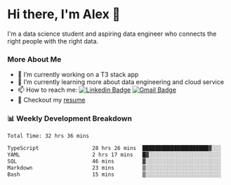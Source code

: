 # Hi there, I'm Alex  👋

I'm a data science student and aspiring data engineer who connects the right people with the right data. 

### More About Me

- 🔭 I’m currently working on a T3 stack app
- 🌱 I’m currently learning more about data engineering and cloud service
- 📫 How to reach me: [![Linkedin Badge](https://img.shields.io/badge/Alex%20Chen-blue?style=flat&logo=linkedin&labelColor=blue&link=https://www.linkedin.com/in/alex-chen-112523chen)](https://www.linkedin.com/in/alex-chen-112523chen/) [![Gmail Badge](https://img.shields.io/badge/-Alex%20Chen-c14438?style=flat&logo=Gmail&logoColor=white&link=mailto:itsalexchen@gmail.com)](mailto:itsalexchen@gmail.com)
- 📝 Checkout my [resume](https://112523chen.vercel.app/AlexChenResume.pdf)


### 📊 Weekly Development Breakdown
<!--START_SECTION:waka-->

```txt
Total Time: 32 hrs 36 mins

TypeScript                 28 hrs 26 mins  █████████████████████▓░░░   87.09 %
YAML                       2 hrs 17 mins   █▓░░░░░░░░░░░░░░░░░░░░░░░   07.01 %
SQL                        46 mins         ▓░░░░░░░░░░░░░░░░░░░░░░░░   02.39 %
Markdown                   23 mins         ▒░░░░░░░░░░░░░░░░░░░░░░░░   01.21 %
Bash                       15 mins         ▒░░░░░░░░░░░░░░░░░░░░░░░░   00.79 %
```

<!--END_SECTION:waka-->
